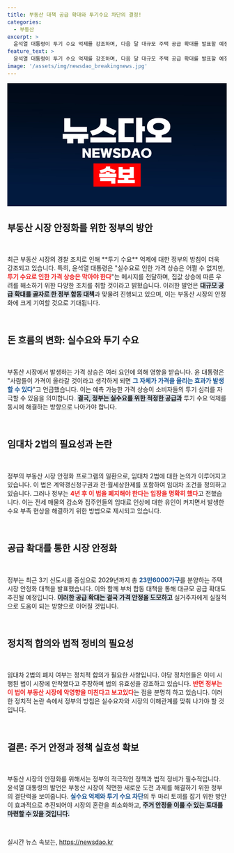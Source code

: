 ```yaml
---
title: 부동산 대책 공급 확대와 투기수요 차단의 결정!
categories:
  - 부동산
excerpt: >
  윤석열 대통령이 투기 수요 억제를 강조하며, 다음 달 대규모 주택 공급 확대를 발표할 예정이다. 임대차 2법 폐지에 대한 논란도 여전! 부동산 시장의 향방은 과연 어떻게 될까?
feature_text: >
  윤석열 대통령이 투기 수요 억제를 강조하며, 다음 달 대규모 주택 공급 확대를 발표할 예정이다. 임대차 2법 폐지에 대한 논란도 여전! 부동산 시장의 향방은 과연 어떻게 될까?
image: '/assets/img/newsdao_breakingnews.jpg'
---
```


<p><img src="/assets/img/newsdao_breakingnews.jpg" alt="firstkoreanews 속보" /></p>

<h2 data-ke-size="size26">부동산 시장 안정화를 위한 정부의 방안</h2>

<p data-ke-size="size16">&nbsp;</p>

<p data-ke-size="size16">최근 부동산 시장의 경찰 조치로 인해 **투기 수요** 억제에 대한 정부의 방침이 더욱 강조되고 있습니다. 특히, 윤석열 대통령은 "실수요로 인한 가격 상승은 어쩔 수 없지만, <b><span style="color: #ee2323;">투기 수요로 인한 가격 상승은 막아야 한다</span></b>"는 메시지를 전달하며, 집값 상승에 따른 우려를 해소하기 위한 다양한 조치를 취할 것이라고 밝혔습니다. 이러한 발언은 <b><span style="background-color: #21538527;">대규모 공급 확대를 골자로 한 정부 합동 대책</span></b>과 맞물려 진행되고 있으며, 이는 부동산 시장의 안정화에 크게 기여할 것으로 기대됩니다.</p>

<p data-ke-size="size16">&nbsp;</p>

<h2 data-ke-size="size26">돈 흐름의 변화: 실수요와 투기 수요</h2>

<p data-ke-size="size16">&nbsp;</p>

<p data-ke-size="size16">부동산 시장에서 발생하는 가격 상승은 여러 요인에 의해 영향을 받습니다. 윤 대통령은 "사람들이 가격이 올라갈 것이라고 생각하게 되면 <b><span style="color: #1a5490;">그 자체가 가격을 올리는 효과가 발생할 수 있다</span></b>"고 언급했습니다. 이는 예측 가능한 가격 상승이 소비자들의 투기 심리를 자극할 수 있음을 의미합니다. <b><span style="background-color: #21538527;">결국, 정부는 실수요를 위한 적정한 공급과</span></b> 투기 수요 억제를 동시에 해결하는 방향으로 나아가야 합니다.</p>

<p data-ke-size="size16">&nbsp;</p>

<h2 data-ke-size="size26">임대차 2법의 필요성과 논란</h2>

<p data-ke-size="size16">&nbsp;</p>

<p data-ke-size="size16">정부의 부동산 시장 안정화 프로그램의 일환으로, 임대차 2법에 대한 논의가 이루어지고 있습니다. 이 법은 계약갱신청구권과 전·월세상한제를 포함하여 임대차 조건을 정의하고 있습니다. 그러나 정부는 <b><span style="color: #ee2323;">4년 후 이 법을 폐지해야 한다는 입장을 명확히 했다</span></b>고 전했습니다. 이는 전세 매물의 감소와 집주인들의 임대료 인상에 대한 유인이 커지면서 발생한 수요 부족 현상을 해결하기 위한 방법으로 제시되고 있습니다.</p>

<p data-ke-size="size16">&nbsp;</p>

<h2 data-ke-size="size26">공급 확대를 통한 시장 안정화</h2>

<p data-ke-size="size16">&nbsp;</p>

<p data-ke-size="size16">정부는 최근 3기 신도시를 중심으로 2029년까지 총 <b><span style="color: #1a5490;">23만6000가구</span></b>를 분양하는 주택시장 안정화 대책을 발표했습니다. 이와 함께 부처 합동 대책을 통해 대규모 공급 확대도 추진될 예정입니다. <b><span style="background-color: #21538527;">이러한 공급 확대는 결국 가격 안정을 도모하고</span></b> 실거주자에게 실질적으로 도움이 되는 방향으로 이어질 것입니다.</p>

<p data-ke-size="size16">&nbsp;</p>

<h2 data-ke-size="size26">정치적 합의와 법적 정비의 필요성</h2>

<p data-ke-size="size16">&nbsp;</p>

<p data-ke-size="size16">임대차 2법의 폐지 여부는 정치적 합의가 필요한 사항입니다. 야당 정치인들은 이미 시행된 법이 시장에 안착했다고 주장하며 법의 유효성을 강조하고 있습니다. <b><span style="color: #ee2323;">반면 정부는 이 법이 부동산 시장에 악영향을 미친다고 보고있다</span></b>는 점을 분명히 하고 있습니다. 이러한 정치적 논란 속에서 정부의 방침은 실수요자와 시장의 이해관계를 맞춰 나가야 할 것입니다.</p>

<p data-ke-size="size16">&nbsp;</p>

<h2 data-ke-size="size26">결론: 주거 안정과 정책 실효성 확보</h2>

<p data-ke-size="size16">&nbsp;</p>

<p data-ke-size="size16">부동산 시장의 안정화를 위해서는 정부의 적극적인 정책과 법적 정비가 필수적입니다. 윤석열 대통령의 발언은 부동산 시장이 직면한 새로운 도전 과제를 해결하기 위한 정부의 결단력을 보여줍니다. <b><span style="color: #1a5490;">실수요 억제와 투기 수요 차단</span></b>의 두 마리 토끼를 잡기 위한 방안이 효과적으로 추진되어야 시장의 혼란을 최소화하고, <b><span style="background-color: #21538527;">주거 안정을 이룰 수 있는 토대를 마련할 수 있을 것입니다.</span></b></p>

<p data-ke-size="size16">&nbsp;</p>
실시간 뉴스 속보는, <a href="https://newsdao.kr" rel="dofollow">https://newsdao.kr</a>


